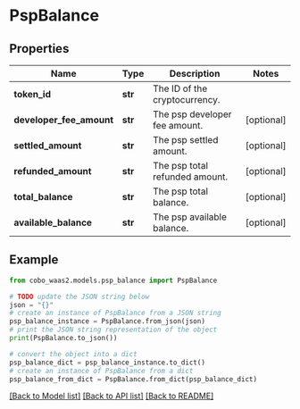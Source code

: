 # PspBalance


## Properties

Name | Type | Description | Notes
------------ | ------------- | ------------- | -------------
**token_id** | **str** | The ID of the cryptocurrency. | 
**developer_fee_amount** | **str** | The psp developer fee amount. | [optional] 
**settled_amount** | **str** | The psp settled amount. | [optional] 
**refunded_amount** | **str** | The psp total refunded amount. | [optional] 
**total_balance** | **str** | The psp total balance. | [optional] 
**available_balance** | **str** | The psp available balance. | [optional] 

## Example

```python
from cobo_waas2.models.psp_balance import PspBalance

# TODO update the JSON string below
json = "{}"
# create an instance of PspBalance from a JSON string
psp_balance_instance = PspBalance.from_json(json)
# print the JSON string representation of the object
print(PspBalance.to_json())

# convert the object into a dict
psp_balance_dict = psp_balance_instance.to_dict()
# create an instance of PspBalance from a dict
psp_balance_from_dict = PspBalance.from_dict(psp_balance_dict)
```
[[Back to Model list]](../README.md#documentation-for-models) [[Back to API list]](../README.md#documentation-for-api-endpoints) [[Back to README]](../README.md)


